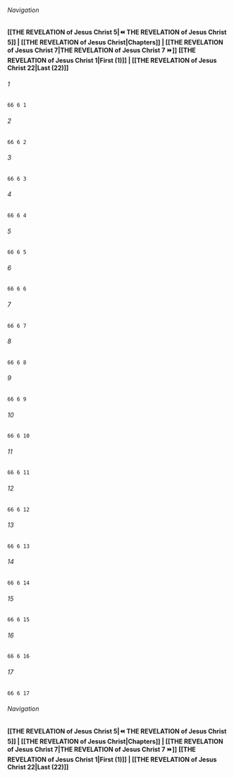 
###### Navigation
**[[THE REVELATION of Jesus Christ 5|⏪ THE REVELATION of Jesus Christ 5]] | [[THE REVELATION of Jesus Christ|Chapters]] | [[THE REVELATION of Jesus Christ 7|THE REVELATION of Jesus Christ 7 ⏩]]**
**[[THE REVELATION of Jesus Christ 1|First (1)]] | [[THE REVELATION of Jesus Christ 22|Last (22)]]**

###### 1
``` verse
66 6 1 
```
###### 2
``` verse
66 6 2 
```
###### 3
``` verse
66 6 3 
```
###### 4
``` verse
66 6 4 
```
###### 5
``` verse
66 6 5 
```
###### 6
``` verse
66 6 6 
```
###### 7
``` verse
66 6 7 
```
###### 8
``` verse
66 6 8 
```
###### 9
``` verse
66 6 9 
```
###### 10
``` verse
66 6 10 
```
###### 11
``` verse
66 6 11 
```
###### 12
``` verse
66 6 12 
```
###### 13
``` verse
66 6 13 
```
###### 14
``` verse
66 6 14 
```
###### 15
``` verse
66 6 15 
```
###### 16
``` verse
66 6 16 
```
###### 17
``` verse
66 6 17 
```

###### Navigation
**[[THE REVELATION of Jesus Christ 5|⏪ THE REVELATION of Jesus Christ 5]] | [[THE REVELATION of Jesus Christ|Chapters]] | [[THE REVELATION of Jesus Christ 7|THE REVELATION of Jesus Christ 7 ⏩]]**
**[[THE REVELATION of Jesus Christ 1|First (1)]] | [[THE REVELATION of Jesus Christ 22|Last (22)]]**

